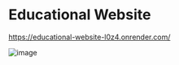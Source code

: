 # Educational Website

https://educational-website-l0z4.onrender.com/

![image](https://github.com/Ali-jalili/Educational-Website/assets/97550715/ee9a1888-3c87-450c-a5a6-a0a07c6d7aaa)



